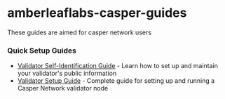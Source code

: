 # amberleaflabs-casper-guides
These guides are aimed for casper network users 

### Quick Setup Guides
- [Validator Self-Identification Guide](account-info-guide.md) - Learn how to set up and maintain your validator's public information 
- [Validator Setup Guide](validator-setup-guide.md) - Complete guide for setting up and running a Casper Network validator node

